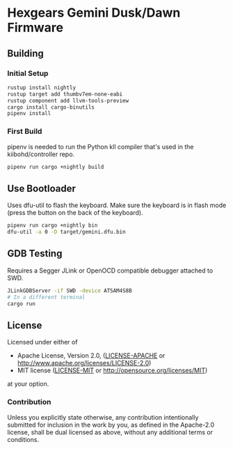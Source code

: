 # Hexgears Gemini Dusk/Dawn Firmware

## Building

### Initial Setup

```bash
rustup install nightly
rustup target add thumbv7em-none-eabi
rustup component add llvm-tools-preview
cargo install cargo-binutils
pipenv install
```


### First Build

pipenv is needed to run the Python kll compiler that's used in the kiibohd/controller repo.

```bash
pipenv run cargo +nightly build
```


## Use Bootloader

Uses dfu-util to flash the keyboard.
Make sure the keyboard is in flash mode (press the button on the back of the keyboard).

```bash
pipenv run cargo +nightly bin
dfu-util -a 0 -D target/gemini.dfu.bin
```


## GDB Testing

Requires a Segger JLink or OpenOCD compatible debugger attached to SWD.

```bash
JLinkGDBServer -if SWD -device ATSAM4S8B
# In a different terminal
cargo run
```


## License

Licensed under either of

 * Apache License, Version 2.0, ([LICENSE-APACHE](LICENSE-APACHE) or http://www.apache.org/licenses/LICENSE-2.0)
 * MIT license ([LICENSE-MIT](LICENSE-MIT) or http://opensource.org/licenses/MIT)

at your option.


### Contribution

Unless you explicitly state otherwise, any contribution intentionally submitted
for inclusion in the work by you, as defined in the Apache-2.0 license, shall be dual licensed as above, without any
additional terms or conditions.

